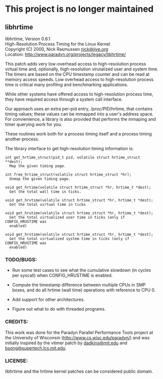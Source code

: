 # This project is no longer maintained


## libhrtime


libhrtime, Version 0.6.1  
High-Resolution Process Timing for the Linux Kernel  
Copyright (C) 2000, Nick Rasmussen <nick@jive.org>  
Location: http://www.paradyn.org/projects/legacy/libhrtime/

This patch adds very low-overhead access to high-resolution process virtual
time and, optionally, high-resolution virutalized user and system time.
The timers are based on the CPU timestamp counter and can be read at
memory access speeds.  Low overhead access to high-resolution process time
is critical many profiling and benchmarking applications.

While other systems have offered access to high-resolution process time,
they have required access through a system call interface.

Our approach uses an extra per-pid entry, /proc/PID/hrtime, that contains
timing values; these values can be mmapped into a user's address space.
For convienience, a library is also provided that performs the mmaping
and timer querying work for you.

These routines work both for a process timing itself and a process timing
another process.

The library interface to get high-resolution timing information is:

```
int get_hrtime_struct(pid_t pid, volatile struct hrtime_struct **dest);
  Map the given timing page.

int free_hrtime_struct(volatile struct hrtime_struct *hr);
  Unmap the given timing page.

void get_hrtime(volatile struct hrtime_struct *hr, hrtime_t *dest);
  Get the total wall time in ticks.

void get_hrvtime(volatile struct hrtime_struct *hr, hrtime_t *dest);
  Get the total virtual time in ticks

void get_hrutime(volatile struct hrtime_struct *hr, hrtime_t *dest);
  Get the total virtualized user time in ticks (only if CONFIG_HRUSTIME was
  enabled)

void get_hrstime(volatile struct hrtime_struct *hr, hrtime_t *dest);
  Get the total virtualized system time in ticks (only if CONFIG_HRUSTIME was
  enabled)
```

### TODO/BUGS:

- Run some test cases to see what the cumulative slowdown (in cycles per syscall)
when CONFIG_HRUSTIME is enabled.

- Compute the timestamp difference between multiple CPUs in SMP boxes, and
do all hrtime (wall time) operations with reference to CPU 0.

- Add support for other architectures.

- Figure out what to do with threaded programs.

### CREDITS:

This work was done for the Paradyn Parallel Performance Tools project
at the University of Wisconsin (http://www.cs.wisc.edu/paradyn/) and
was initially inspired by the vtimer patch by dadkins@mit.edu and
bsong@supertech.lcs.mit.edu.

### LICENSE:

libhrtime and the hrtime kernel patches can be considered public domain.

